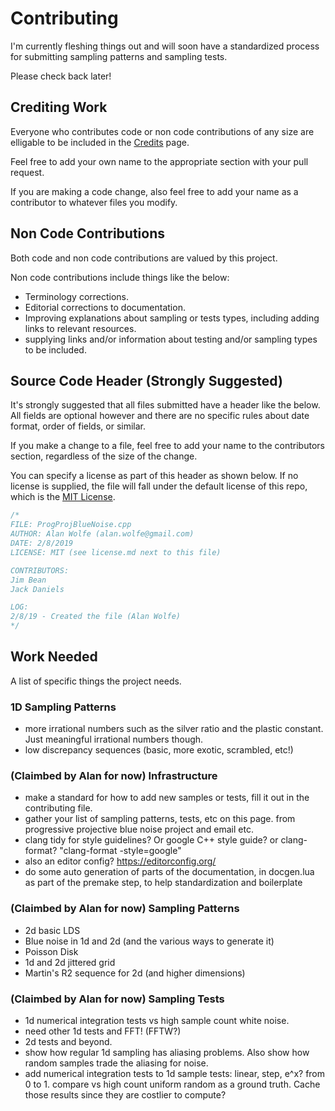 # Contributing

I'm currently fleshing things out and will soon have a standardized process for submitting sampling patterns and sampling tests.

Please check back later!

## Crediting Work

Everyone who contributes code or non code contributions of any size are elligable to be included in the [Credits](credits.md) page.

Feel free to add your own name to the appropriate section with your pull request.

If you are making a code change, also feel free to add your name as a contributor to whatever files you modify.

## Non Code Contributions

Both code and non code contributions are valued by this project.

Non code contributions include things like the below:
* Terminology corrections.
* Editorial corrections to documentation.
* Improving explanations about sampling or tests types, including adding links to relevant resources.
* supplying links and/or information about testing and/or sampling types to be included.

## Source Code Header (Strongly Suggested)

It's strongly suggested that all files submitted have a header like the below.  All fields are optional however and there are no specific rules about date format, order of fields, or similar.

If you make a change to a file, feel free to add your name to the contributors section, regardless of the size of the change.

You can specify a license as part of this header as shown below.  If no license is supplied, the file will fall under the default license of this repo, which is the [MIT License](LICENSE).

```cpp
/*
FILE: ProgProjBlueNoise.cpp
AUTHOR: Alan Wolfe (alan.wolfe@gmail.com)
DATE: 2/8/2019
LICENSE: MIT (see license.md next to this file)

CONTRIBUTORS: 
Jim Bean
Jack Daniels

LOG:
2/8/19 - Created the file (Alan Wolfe)
*/
```
## Work Needed

A list of specific things the project needs.


### 1D Sampling Patterns
* more irrational numbers such as the silver ratio and the plastic constant. Just meaningful irrational numbers though. 
* low discrepancy sequences (basic, more exotic, scrambled, etc!)



### (Claimbed by Alan for now) Infrastructure
* make a standard for how to add new samples or tests, fill it out in the contributing file.
* gather your list of sampling patterns, tests, etc on this page. from progressive projective blue noise project and email etc.
* clang tidy for style guidelines? Or google C++ style guide? or clang-format? "clang-format -style=google"
* also an editor config? https://editorconfig.org/
* do some auto generation of parts of the documentation, in docgen.lua as part of the premake step, to help standardization and boilerplate

### (Claimbed by Alan for now) Sampling Patterns
* 2d basic LDS
* Blue noise in 1d and 2d (and the various ways to generate it)
* Poisson Disk
* 1d and 2d jittered grid
* Martin's R2 sequence for 2d (and higher dimensions)

### (Claimbed by Alan for now) Sampling Tests
* 1d numerical integration tests vs high sample count white noise.
* need other 1d tests and FFT! (FFTW?)
* 2d tests and beyond.
* show how regular 1d sampling has aliasing problems. Also show how random samples trade the aliasing for noise. 
* add numerical integration tests to 1d sample tests: linear, step, e^x? from 0 to 1.  compare vs high count uniform random as a ground truth.  Cache those results since they are costlier to compute?
